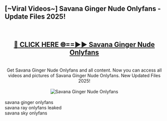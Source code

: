 <h2>[~Viral Videos~] Savana Ginger Nude Onlyfans - Update Files 2025!</h2>
<br>
<div align="center">
<h2><a href="https://betterlinks.top/A2PfLJ" rel="nofollow">🔴 CLICK HERE 🌐==►► Savana Ginger Nude Onlyfans</a></h2>
<br>
Get Savana Ginger Nude Onlyfans and all content. Now you can access all videos and pictures of Savana Ginger Nude Onlyfans. New Updated Files 2025!
<br>
<br>
<a href="https://betterlinks.top/A2PfLJ" rel="nofollow" data-target="animated-image.originalLink"><img src="https://i.ibb.co.com/WyWwxjT/player-gif2.gif" alt="Savana Ginger Nude Onlyfans" style="max-width: 100%; display: inline-block;" data-target="animated-image.originalImage"></a>
</div>
<br>
savana ginger onlyfans<br>
savana ray onlyfans leaked<br>
savana sky onlyfans
